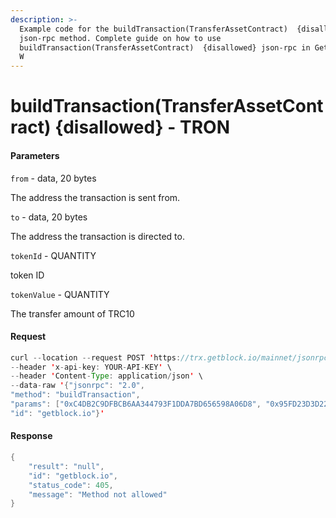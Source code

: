 ```yaml
---
description: >-
  Example code for the buildTransaction(TransferAssetContract)  {disallowed}
  json-rpc method. Сomplete guide on how to use
  buildTransaction(TransferAssetContract)  {disallowed} json-rpc in GetBlock.io
  W
---
```


# buildTransaction(TransferAssetContract) {disallowed} - TRON

#### Parameters

`from` - data, 20 bytes

The address the transaction is sent from.

`to` - data, 20 bytes

The address the transaction is directed to.

`tokenId` - QUANTITY

token ID

`tokenValue` - QUANTITY

The transfer amount of TRC10

#### Request

```java
curl --location --request POST 'https://trx.getblock.io/mainnet/jsonrpc' \
--header 'x-api-key: YOUR-API-KEY' \
--header 'Content-Type: application/json' \
--data-raw '{"jsonrpc": "2.0",
"method": "buildTransaction",
"params": ["0xC4DB2C9DFBCB6AA344793F1DDA7BD656598A06D8", "0x95FD23D3D2221CFEF64167938DE5E62074719E54", "1000016", 20],
"id": "getblock.io"}'
```

#### Response

```java
{
    "result": "null",
    "id": "getblock.io",
    "status_code": 405,
    "message": "Method not allowed"
}
```

